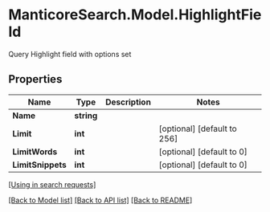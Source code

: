 # ManticoreSearch.Model.HighlightField
Query Highlight field with options set

## Properties

Name | Type | Description | Notes
------------ | ------------- | ------------- | -------------
**Name** | **string** |  | 
**Limit** | **int** |  | [optional] [default to 256]
**LimitWords** | **int** |  | [optional] [default to 0]
**LimitSnippets** | **int** |  | [optional] [default to 0]

[[Using in search requests]](SearchRequest.md#HighlightField)


[[Back to Model list]](../README.md#documentation-for-models) [[Back to API list]](../README.md#documentation-for-api-endpoints) [[Back to README]](../README.md)

